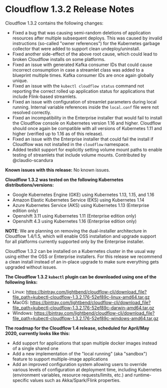 # Cloudflow 1.3.2 Release Notes

Cloudflow 1.3.2 contains the following changes:

- Fixed a bug that was causing semi-random deletions of application resources after multiple subsequent deploys. This was caused by invalid instructions (so-called "owner references") for the Kubernetes garbage collector that were added to support clean undeploy/uninstall.
- Fixed another side-effect of the above root cause, which could lead to broken Cloudflow installs on some platforms.
- Fixed an issue with generated Kafka consumer IDs that could cause incorrect consumption in case a streamlet class was added to a blueprint multiple times. Kafka consumer IDs are once again globally unique.
- Fixed an issue with the `kubectl cloudflow status` command not reporting the correct rolled up application status for applications that include Flink-based streamlets.
- Fixed an issue with configuration of streamlet parameters during local running. Internal variable references inside the `local.conf` file were not resolved correctly.
- Fixed an incompatibility in the Enterprise installer that would fail to install the Cloudflow console on Kubernetes version 1.16 and higher. Cloudflow should once again be compatible with all versions of Kubernetes 1.11 and higher (verified up to 1.16 as of this release).
- Fixed an issue with the Enterprise installer that could fail the install if Cloudflow was not installed in the `cloudflow` namespace.
- Added testkit support for explicitly setting volume mount paths to enable testing of streamlets that include volume mounts. Contributed by @claudio-scandura

**Known issues with this release:**
No known issues.


**Cloudflow 1.3.2 was tested on the following Kubernetes distributions/versions:**

- Google Kubernetes Engine (GKE) using Kubernetes 1.13, 1.15, and 1.16
- Amazon Elastic Kubernetes Service (EKS) using Kubernetes 1.14
- Azure Kubernetes Service (AKS) using Kubernetes 1.13 (Enterprise edition only)
- Openshift 3.11 using Kubernetes 1.11 (Enterprise edition only)
- Openshift 4.3 using Kubernetes 1.16 (Enterprise edition only)

**NOTE**: We are planning on removing the dual-installer architecture in Cloudflow 1.4/1.5, which will enable OSS installation and upgrade support for all platforms currently supported only by the Enterprise installer.

Cloudflow 1.3.2 can be installed on a Kubernetes cluster in the usual way using either the OSS or Enterprise installers. For this release we recommend a clean install instead of an in-place upgrade to make sure everything gets upgraded without issues.

**The Cloudflow 1.3.2 `kubectl` plugin can be downloaded using one of the following links:**

- Linux: https://bintray.com/lightbend/cloudflow-cli/download_file?file_path=kubectl-cloudflow-1.3.2.176-52ef89c-linux-amd64.tar.gz
- MacOS: https://bintray.com/lightbend/cloudflow-cli/download_file?file_path=kubectl-cloudflow-1.3.2.176-52ef89c-darwin-amd64.tar.gz
- Windows: https://bintray.com/lightbend/cloudflow-cli/download_file?file_path=kubectl-cloudflow-1.3.2.176-52ef89c-windows-amd64.tar.gz

**The roadmap for the Cloudflow 1.4 release, scheduled for April/May 2020, currently looks like this:**

- Add support for applications that span multiple docker images instead of a single shared one
- Add a new implementation of the "local running" (aka "sandbox") feature to support multiple-image applications
- Add an improved configuration system allowing users to override various levels of configuration at deployment time, including Kubernetes (environment variables, resource requests/limits, etc.) and runtime-specific values such as Akka/Spark/Flink properties.
